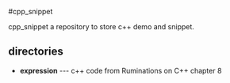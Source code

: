 #cpp_snippet

cpp_snippet a repository to store c++ demo and snippet.

## directories
- **expression**  --- c++ code from Ruminations on C++ chapter 8
